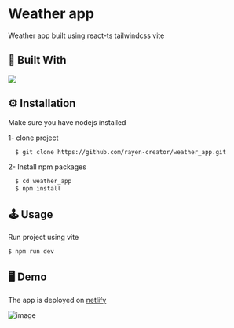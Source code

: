# Weather app

Weather app built using react-ts tailwindcss  vite

## 🚀 Built With
<a href="https://skillicons.dev">
    <img src="https://skillicons.dev/icons?i=react,tailwindcss,vite,ts" />
  </a>
</p>


## ⚙ Installation

Make sure you have nodejs installed 

1- clone project

```bash
  $ git clone https://github.com/rayen-creator/weather_app.git
```

2- Install npm packages

```bash
  $ cd weather_app
  $ npm install 
```

    
## 🕹 Usage

Run project using vite
```javascript
$ npm run dev
```
## 🖥 Demo
The app is deployed on [netlify](https://weatherweeeebappp.netlify.app/) 

![image](https://github.com/rayen-creator/weather_app/assets/57809239/b5ee26c1-0111-401b-acf5-a60164151f86)


